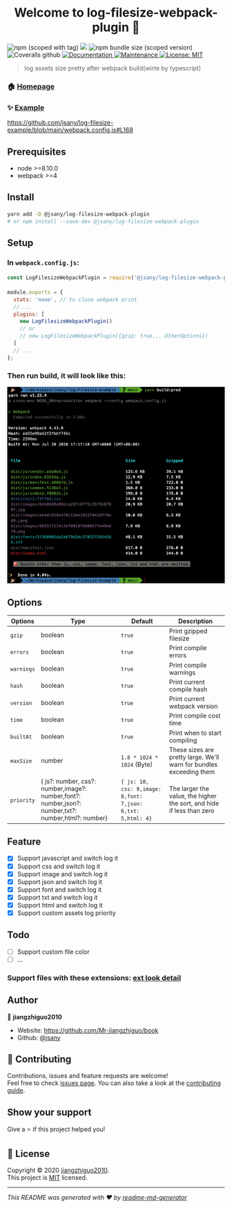 <h1 align="center">Welcome to log-filesize-webpack-plugin 👋</h1>
<p>
  <img alt="npm (scoped with tag)" src="https://img.shields.io/npm/v/@jsany/log-filesize-webpack-plugin/latest">
  <img src="https://img.shields.io/badge/node-%3E%3D8.10.0-blue.svg" />
  <img alt="npm bundle size (scoped version)" src="https://img.shields.io/bundlephobia/minzip/@jsany/log-filesize-webpack-plugin/latest">
  <img alt="Coveralls github" src="https://img.shields.io/coveralls/github/jsany/log-filesize-webpack-plugin">
  <a href="https://github.com/jsany/log-filesize-webpack-plugin#readme" target="_blank">
    <img alt="Documentation" src="https://img.shields.io/badge/documentation-yes-brightgreen.svg" />
  </a>
  <a href="https://github.com/jsany/log-filesize-webpack-plugin/graphs/commit-activity" target="_blank">
    <img alt="Maintenance" src="https://img.shields.io/badge/Maintained%3F-yes-green.svg" />
  </a>
  <a href="https://github.com/jsany/log-filesize-webpack-plugin/blob/main/LICENSE" target="_blank">
    <img alt="License: MIT" src="https://img.shields.io/badge/License-MIT-yellow.svg" target="_blank" />
  </a>
</p>

> log assets size pretty after webpack build(wirte by typescript)

### 🏠 [Homepage](https://github.com/jsany/log-filesize-webpack-plugin#readme)

### ✨ [Example](https://github.com/jsany/log-filesize-example)

<https://github.com/jsany/log-filesize-example/blob/main/webpack.config.js#L168>

## Prerequisites

- node >=8.10.0
- webpack >=4

## Install

```sh
yarn add -D @jsany/log-filesize-webpack-plugin
# or npm install --save-dev @jsany/log-filesize-webpack-plugin
```

## Setup

### In `webpack.config.js`:

```js
const LogFilesizeWebpackPlugin = require('@jsany/log-filesize-webpack-plugin');

module.exports = {
  stats: 'none', // to close webpack print
  // ...
  plugins: [
    new LogFilesizeWebpackPlugin()
    // or
    // new LogFilesizeWebpackPlugin({gzip: true,...OtherOptions})
  ]
  // ...
};
```

### Then run build, it will look like this:

![example](screenshots/example.png)

## Options

| Options    | Type                                                                                               | Default                                                     | Description                                                           |
| ---------- | -------------------------------------------------------------------------------------------------- | ----------------------------------------------------------- | --------------------------------------------------------------------- |
| `gzip`     | boolean                                                                                            | `true`                                                      | Print gzipped filesize                                                |
| `errors`   | boolean                                                                                            | `true`                                                      | Print compile errors                                                  |
| `warnings` | boolean                                                                                            | `true`                                                      | Print compile warnings                                                |
| `hash`     | boolean                                                                                            | `true`                                                      | Print current compile hash                                            |
| `version`  | boolean                                                                                            | `true`                                                      | Print current webpack version                                         |
| `time`     | boolean                                                                                            | `true`                                                      | Print compile cost time                                               |
| `builtAt`  | boolean                                                                                            | `true`                                                      | Print when to start compiling                                         |
| `maxSize`  | number                                                                                             | `1.8 * 1024 * 1024` (Byte)                                  | These sizes are pretty large. We'll warn for bundles exceeding them   |
| `priority` | { js?: number, css?: number,image?: number,font?: number,json?: number,txt?: number,html?: number} | `{ js: 10, css: 9,image: 8,font: 7,json: 6,txt: 5,html: 4}` | The larger the value, the higher the sort, and hide if less than zero |

## Feature

- [x] Support javascript and switch log it
- [x] Support css and switch log it
- [x] Support image and switch log it
- [x] Support json and switch log it
- [x] Support font and switch log it
- [x] Support txt and switch log it
- [x] Support html and switch log it
- [x] Support custom assets log priority

## Todo

- [ ] Support custom file color
- [ ] ...

### Support files with these extensions: [ext look detail](./src/helper/mimeMap.ts)

## Author

👤 **jiangzhiguo2010**

- Website: <https://github.com/Mr-jiangzhiguo/book>
- Github: [@jsany](https://github.com/jsany)

## 🤝 Contributing

Contributions, issues and feature requests are welcome!<br />Feel free to check [issues page](https://github.com/jsany/log-filesize-webpack-plugin/issues). You can also take a look at the [contributing guide](https://github.com/jsany/log-filesize-webpack-plugin/blob/main/CONTRIBUTING.md).

## Show your support

Give a ⭐️ if this project helped you!

## 📝 License

Copyright © 2020 [jiangzhiguo2010](https://github.com/jsany).<br />
This project is [MIT](https://github.com/jsany/log-filesize-webpack-plugin/blob/main/LICENSE) licensed.

---

_This README was generated with ❤️ by [readme-md-generator](https://github.com/kefranabg/readme-md-generator)_
